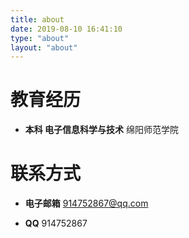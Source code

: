 ```yaml
---
title: about
date: 2019-08-10 16:41:10
type: "about"
layout: "about"
---
```



# 教育经历
* <b>本科 电子信息科学与技术</b>
绵阳师范学院



# 联系方式
* <b>电子邮箱</b>
914752867@qq.com
  
* <b>QQ</b>
914752867